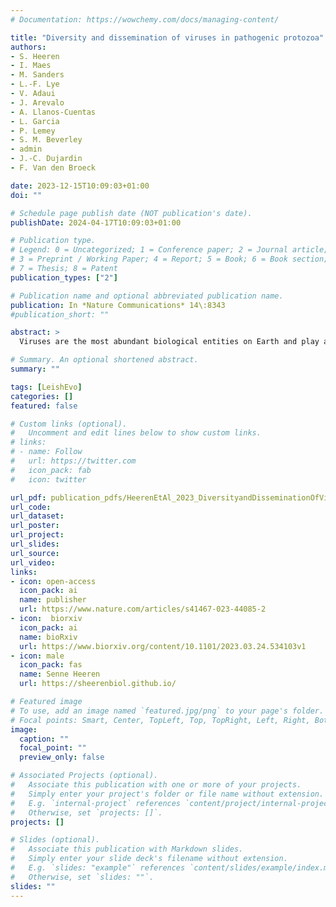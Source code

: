 ```yaml
---
# Documentation: https://wowchemy.com/docs/managing-content/

title: "Diversity and dissemination of viruses in pathogenic protozoa"
authors:
- S. Heeren
- I. Maes
- M. Sanders
- L.-F. Lye
- V. Adaui
- J. Arevalo
- A. Llanos-Cuentas
- L. Garcia
- P. Lemey
- S. M. Beverley
- admin
- J.-C. Dujardin
- F. Van den Broeck

date: 2023-12-15T10:09:03+01:00
doi: ""

# Schedule page publish date (NOT publication's date).
publishDate: 2024-04-17T10:09:03+01:00

# Publication type.
# Legend: 0 = Uncategorized; 1 = Conference paper; 2 = Journal article;
# 3 = Preprint / Working Paper; 4 = Report; 5 = Book; 6 = Book section;
# 7 = Thesis; 8 = Patent
publication_types: ["2"]

# Publication name and optional abbreviated publication name.
publication: In *Nature Communications* 14\:8343
#publication_short: ""

abstract: >
  Viruses are the most abundant biological entities on Earth and play a significant role in the evolution of many organisms and ecosystems. In pathogenic protozoa, the presence of viruses has been linked to an increased risk of treatment failure and severe clinical outcome. Here, we studied the molecular epidemiology of the zoonotic disease cutaneous leishmaniasis in Peru and Bolivia through a joint evolutionary analysis of Leishmania braziliensis and their dsRNA Leishmania virus 1. We show that parasite populations circulate in tropical rainforests and are associated with single viral lineages that appear in low prevalence. In contrast, groups of hybrid parasites are geographically and ecologically more dispersed and associated with an increased prevalence, diversity and spread of viruses. Our results suggest that parasite gene flow and hybridization increased the frequency of parasite-virus symbioses, a process that may change the epidemiology of leishmaniasis in the region.

# Summary. An optional shortened abstract.
summary: ""

tags: [LeishEvo]
categories: []
featured: false

# Custom links (optional).
#   Uncomment and edit lines below to show custom links.
# links:
# - name: Follow
#   url: https://twitter.com
#   icon_pack: fab
#   icon: twitter

url_pdf: publication_pdfs/HeerenEtAl_2023_DiversityandDisseminationOfVirusesInPathogenicProtozoa_NatureCommunications.pdf
url_code:
url_dataset:
url_poster:
url_project:
url_slides:
url_source:
url_video:
links:
- icon: open-access
  icon_pack: ai
  name: publisher
  url: https://www.nature.com/articles/s41467-023-44085-2
- icon:  biorxiv
  icon_pack: ai
  name: bioRxiv
  url: https://www.biorxiv.org/content/10.1101/2023.03.24.534103v1
- icon: male
  icon_pack: fas
  name: Senne Heeren
  url: https://sheerenbiol.github.io/

# Featured image
# To use, add an image named `featured.jpg/png` to your page's folder. 
# Focal points: Smart, Center, TopLeft, Top, TopRight, Left, Right, BottomLeft, Bottom, BottomRight.
image:
  caption: ""
  focal_point: ""
  preview_only: false

# Associated Projects (optional).
#   Associate this publication with one or more of your projects.
#   Simply enter your project's folder or file name without extension.
#   E.g. `internal-project` references `content/project/internal-project/index.md`.
#   Otherwise, set `projects: []`.
projects: []

# Slides (optional).
#   Associate this publication with Markdown slides.
#   Simply enter your slide deck's filename without extension.
#   E.g. `slides: "example"` references `content/slides/example/index.md`.
#   Otherwise, set `slides: ""`.
slides: ""
---
```

